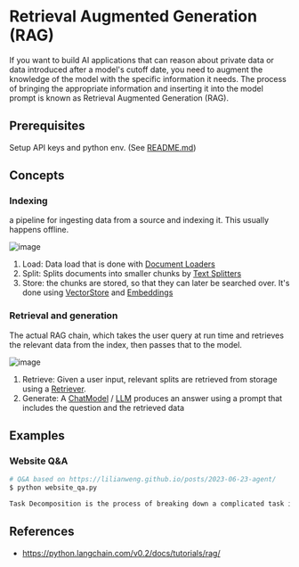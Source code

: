 # Retrieval Augmented Generation (RAG)

If you want to build AI applications that can reason about private data or data introduced after a model's cutoff date,
you need to augment the knowledge of the model with the specific information it needs.
The process of bringing the appropriate information and inserting it into the model prompt is known as Retrieval Augmented Generation (RAG).

## Prerequisites
Setup API keys and python env. (See [README.md](../README.md))

## Concepts
### Indexing
a pipeline for ingesting data from a source and indexing it. This usually happens offline.

![image](https://github.com/Curt-Park/TIL/assets/14961526/dffd838f-3c01-42d3-89ea-19edf276cd8d)

1. Load: Data load that is done with [Document Loaders](https://python.langchain.com/v0.2/docs/concepts/#document-loaders)
2. Split: Splits documents into smaller chunks by [Text Splitters](https://python.langchain.com/v0.2/docs/concepts/#text-splitters)
3. Store: the chunks are stored, so that they can later be searched over. It's done using [VectorStore](https://python.langchain.com/v0.2/docs/concepts/#vector-stores) and [Embeddings](https://python.langchain.com/v0.2/docs/concepts/#embedding-models)

### Retrieval and generation
The actual RAG chain, which takes the user query at run time and retrieves the relevant data from the index, then passes that to the model.

![image](https://github.com/Curt-Park/TIL/assets/14961526/662692d5-d54b-4433-a63a-11c6eb3340f1)

1. Retrieve: Given a user input, relevant splits are retrieved from storage using a [Retriever](https://python.langchain.com/v0.2/docs/concepts/#retrievers).
2. Generate: A [ChatModel](https://python.langchain.com/v0.2/docs/concepts/#chat-models) / [LLM](https://python.langchain.com/v0.2/docs/concepts/#llms) produces an answer using a prompt that includes the question and the retrieved data

## Examples
### Website Q&A
```bash
# Q&A based on https://lilianweng.github.io/posts/2023-06-23-agent/
$ python website_qa.py

Task Decomposition is the process of breaking down a complicated task into smaller, more manageable steps. This helps in utilizing more computation time effectively by making complex tasks simpler to handle. Techniques like Chain of Thought (CoT) and Tree of Thoughts extend this concept by exploring multiple reasoning possibilities at each step, often using prompting methods to guide the decomposition.
```


## References
- https://python.langchain.com/v0.2/docs/tutorials/rag/
